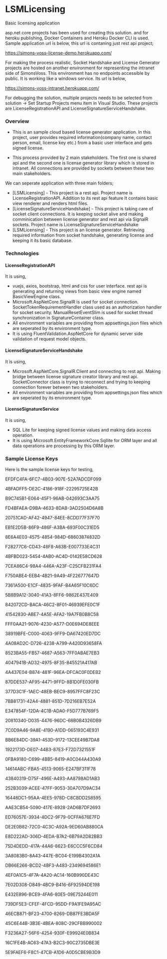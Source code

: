 # LSMLicensing
Basic licensing application

asp.net core projects has been used for creating this solution. and for heroku publishing, Docker Containers and Heroku Docker CLI is used. 
Sample application url is below, this url is contaning just rest api project;

https://simons-voss-license-demo.herokuapp.com/

For making the process realistic, Socket Handshake and License Generator projects are hosted on another environment for representing the intranet side of SimonsVoss. This environment has no endpoints accessible by public. It is working like a windows service. Its url is below,

https://simons-voss-intranet.herokuapp.com/

For debugging the solution, multiple projects needs to be selected from solution -> Set Startup Projects menu item in Visual Studio. These projects are LicenseRegistrationAPI and LicenseSignatureServiceHandshake.

### Overview

- This is an sample cloud based license generator application. In this project, user provides required information(company name, contact person, email, license key etc.) from a basic user interface and gets signed license.

 - This process provided by 2 main stakeholders. The first one is shared api and the second one is license generator library which is stored in intranet. All connections are provided by sockets between these two main stakeholders.

We can seperate application with three main folders;
* [LSMLicensing] - This project is a rest api. Project name is LicenseRegistrationAPI. Addition to its rest api feature It contains basic view renderer and renders html files.
* [LicenseSignatureServiceHandshake] - This project is taking care of socket client connections. It is keeping socket alive and making comminication between license generator and rest api via SignalR sockets. Project name is LicenseSignatureServiceHandshake
* [LSMLicensing] - This project is an license generator. Retrieving required information from socket handshake, generating license and keeping it its basic database.

### Technologies
#### LicenseRegistrationAPI

It is using, 
 - vuejs, axios, bootstrap, html and css for user interface. rest api is generating and returning views from basic view engine named BasicViewEngine class.
 - Microsoft.AspNetCore.SignalR is used for socket connection. SocketTokenRequirementHandler class used as an authorization handler for socket security. ManualResetEventSlim is used for socket thread synchronization in SignatureContainer class.
 - All environment variables are providing from appsettings.json files which are seperated by its environment type.
 - It is using FluentValidation.AspNetCore for dynamic server side validation of request model objects.
#### LicenseSignatureServiceHandshake
 
 It is using,
  - Microsoft.AspNetCore.SignalR.Client and connecting to rest api. Making bridge between license signature creator library and rest api. SocketConnector class is trying to reconnect and trying to keeping connection forever between two stakeholders.
  - All environment variables are providing from appsettings.json files which are seperated by its environment type.
 
#### LicenseSignatureService
 
 It is using,
  - SQL Lite for keeping signed license values and making data access operation.
  - It is using Microsoft.EntityFrameworkCore.Sqllite for ORM layer and all data operations are processing by this ORM layer.
  
### Sample License Keys
  Here is the sample license keys for testing,
  
EFDFC4FA-6FC7-4B03-907E-52A7ADCDF099

4BFADFF5-DE2C-4186-918F-22295725E42B

B9C745B1-E064-45F1-96AB-042693C3AA75

FD4BFAEA-D9BA-4633-8DAB-3AD2504D6A8B

20751CAD-AF42-4947-84EE-8CDD77F37F70

EB1E2D5B-86F9-486F-A3BA-693F00C31ED5

8E6A4E03-4575-4854-984D-68603874832D

F28277C6-CD43-48F8-A63B-E007733E4C31

4BFBD023-5454-4AB0-AC4D-0142E58CD628

7CEA86C4-98A4-446A-A23F-C25CFB231FA4

F750ABE4-EEB4-4B21-9A49-4F226777647D

7361A500-E1CF-4835-9FAF-B4A65F10C6DC

5B8B9A12-3040-41A3-8FF6-9862E437E409

842072CD-BACA-46C2-8F01-46939EFE0C1F

41542830-ABE7-4A5E-AFA2-19A7FB0B8C58

FFF0AA21-9076-4230-A577-D0E694DE8EEE

38919BFE-C000-4063-9FF9-DA67420ED7DC

4A08AD2C-D726-4238-A799-A420D93658FA

8523BA55-FB57-4687-A563-7FF0ABAE7EB3

4047941B-AD32-4975-8F35-845521A417AB

4A437E04-B874-481F-96EA-DFCAC0F0DEB2

87DDE537-AF95-4471-9FFD-8B1D0FE030FB

377D3C1F-1AEC-48EB-BEC9-8957FFC8F23C

7BB81731-42A4-4881-851D-7D216EB7E52A

E347854F-12DA-4C1B-ADA0-F5D777B769F5

20810340-D035-4476-96DC-68B0B4326DB9

7C0D9A46-9A8E-4190-A1DD-065193C4E931

BB6E84DC-39A1-453D-9172-13CEE49B7DA8

1922173D-DE07-44B3-87E3-F72D7321551F

0FBA9180-C699-4BB5-8419-A0C044A430A9

14614ABC-FBA5-4513-9065-E247BF311F78

43840319-D75F-496E-A493-AA8798AD1AB3

252B3039-ACEE-47FF-9053-30A707D9AC34

16448DC1-95AA-4EE5-978D-C8CBDD258595

AAE3CB54-5090-417E-8928-2AD6B7DF2693

ED76057E-3934-4DC2-9F79-0CFFA676E7FD

DE2E0B82-72C0-4C3C-A92A-9ED60AB880CA

E8D222AD-306D-4EDA-B7A2-6B79A2D82BB3

75D4DEDD-417A-44A6-8623-E6CCC5F6CD84

3A8083B0-8A43-447E-BC04-E199B4302A1A

DB66E266-BCD2-4BF3-A483-2349694586E1

4EF0A1C5-4F7A-4A20-AC14-160B990DE43C

7E02D308-D849-4BC9-B416-6F92594DE198

E432E896-BCE9-4FA6-80E5-09E75244E011

739DF5E3-CFEF-4FCD-95DD-F9A1FE9A95AC

46ECB871-BF23-4700-8269-DB87FE3BDA5F

45C6E44B-3B3E-4BEA-808C-29CFBB990002

F3236A27-56F6-4254-930F-E99924E0B834

16C1FE4B-AC63-47A3-B2C3-90C2735DBE3E

5E9FAEF6-F8C1-47CB-A1D6-A0D5CBE9B3D9

  
  
